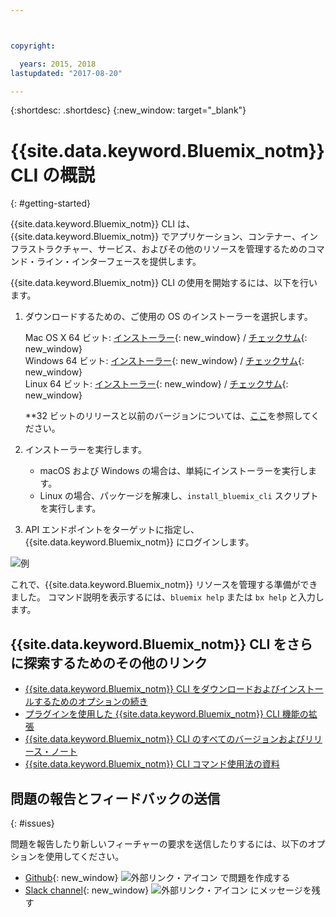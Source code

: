 ```yaml
---



copyright:

  years: 2015, 2018
lastupdated: "2017-08-20"

---
```



{:shortdesc: .shortdesc}
{:new_window: target="_blank"}


# {{site.data.keyword.Bluemix_notm}} CLI の概説
{: #getting-started}

{{site.data.keyword.Bluemix_notm}} CLI は、{{site.data.keyword.Bluemix_notm}} でアプリケーション、コンテナー、インフラストラクチャー、サービス、およびその他のリソースを管理するためのコマンド・ライン・インターフェースを提供します。 

{{site.data.keyword.Bluemix_notm}} CLI の使用を開始するには、以下を行います。

1. ダウンロードするための、ご使用の OS のインストーラーを選択します。
   
   Mac OS X 64 ビット: [インストーラー](https://clis.ng.bluemix.net/download/bluemix-cli/latest/osx){: new_window} / [チェックサム](https://clis.ng.bluemix.net/download/bluemix-cli/latest/osx/checksum){: new_window} <br>
   Windows 64 ビット: [インストーラー](https://clis.ng.bluemix.net/download/bluemix-cli/latest/win64){: new_window} / [チェックサム](https://clis.ng.bluemix.net/download/bluemix-cli/latest/win64/checksum){: new_window} <br>
   Linux 64 ビット: [インストーラー](https://clis.ng.bluemix.net/download/bluemix-cli/latest/linux64){: new_window} / [チェックサム](https://clis.ng.bluemix.net/download/bluemix-cli/latest/linux64/checksum){: new_window} <br>
  
   **32 ビットのリリースと以前のバージョンについては、[ここ](all_versions.html)を参照してください。

1. インストーラーを実行します。
   * macOS および Windows の場合は、単純にインストーラーを実行します。
   * Linux の場合、パッケージを解凍し、`install_bluemix_cli` スクリプトを実行します。

1. API エンドポイントをターゲットに指定し、{{site.data.keyword.Bluemix_notm}} にログインします。

  ![例](example.gif)

これで、{{site.data.keyword.Bluemix_notm}} リソースを管理する準備ができました。 コマンド説明を表示するには、`bluemix help` または `bx help` と入力します。 

## {{site.data.keyword.Bluemix_notm}} CLI をさらに探索するためのその他のリンク

* [{{site.data.keyword.Bluemix_notm}} CLI をダウンロードおよびインストールするためのオプションの続き](download_cli.html)
* [プラグインを使用した {{site.data.keyword.Bluemix_notm}} CLI 機能の拡張](extend_cli.html)
* [{{site.data.keyword.Bluemix_notm}} CLI のすべてのバージョンおよびリリース・ノート](all_versions.html)
* [{{site.data.keyword.Bluemix_notm}} CLI コマンド使用法の資料](bx_cli.html)


## 問題の報告とフィードバックの送信
{: #issues}

問題を報告したり新しいフィーチャーの要求を送信したりするには、以下のオプションを使用してください。
 * [Github](https://github.com/IBM-Bluemix/bluemix-cli-release/issues){: new_window} ![外部リンク・アイコン](../../../icons/launch-glyph.svg) で問題を作成する
 * [Slack channel](https://dwopen.slack.com/messages/bluemix-cli/){: new_window} ![外部リンク・アイコン](../../../icons/launch-glyph.svg) にメッセージを残す

